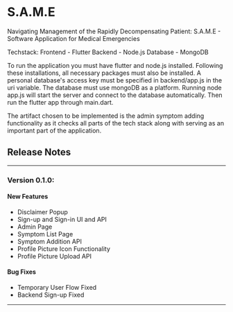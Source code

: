 # S.A.M.E
Navigating Management of the Rapidly Decompensating Patient: S.A.M.E - Software Application for Medical Emergencies

Techstack:
Frontend - Flutter
Backend - Node.js
Database - MongoDB

To run the application you must have flutter and node.js installed. Following these installations, all necessary packages must also be installed. A personal database's access key must be specified in backend/app.js in the uri variable. The database must use mongoDB as a platform. Running node app.js will start the server and connect to the database automatically. Then run the flutter app through main.dart.

The artifact chosen to be implemented is the admin symptom adding functionality as it checks all parts of the tech stack along with serving as an important part of the application.


## Release Notes
---

### Version 0.1.0:
#### New Features
* Disclaimer Popup
* Sign-up and Sign-in UI and API
* Admin Page
* Symptom List Page
* Symptom Addition API
* Profile Picture Icon Functionality
* Profile Picture Upload API

#### Bug Fixes
* Temporary User Flow Fixed
* Backend Sign-up Fixed

---
